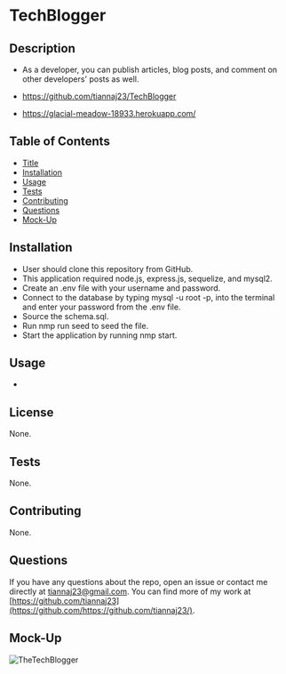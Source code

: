 # TechBlogger


## Description
- As a developer, you can publish articles, blog posts, and comment on other developers' posts as well.

- https://github.com/tiannaj23/TechBlogger
- https://glacial-meadow-18933.herokuapp.com/


## Table of Contents
- [Title](#title)
- [Installation](#installation)
- [Usage](#usage)
- [Tests](#tests)
- [Contributing](#contributing)
- [Questions](#questions)
- [Mock-Up](#mock-up)


## Installation
- User should clone this repository from GitHub.
- This application required node.js, express.js, sequelize, and mysql2.
- Create an .env file with your username and password.
- Connect to the database by typing mysql -u root -p, into the terminal and enter your password from the .env file.
- Source the schema.sql.
- Run nmp run seed to seed the file.
- Start the application by running nmp start.

## Usage
- 

## License
None.

## Tests
None.

## Contributing
None.

## Questions
If you have any questions about the repo, open an issue or contact me directly at tiannaj23@gmail.com. You can find more of my work at [https://github.com/tiannaj23](https://github.com/https://github.com/tiannaj23/).

## Mock-Up

![TheTechBlogger](https://user-images.githubusercontent.com/118307685/232653067-f261271a-b480-4860-b0f3-566b4bf53291.jpeg)


